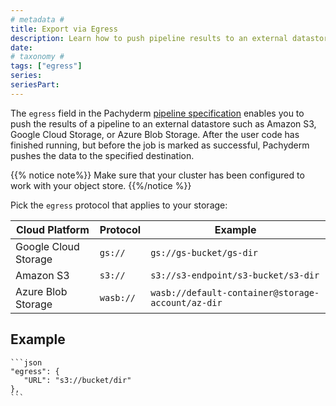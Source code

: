```yaml
---
# metadata # 
title: Export via Egress
description: Learn how to push pipeline results to an external datastore using the egress pipeline spec attribute.
date: 
# taxonomy #
tags: ["egress"]
series:
seriesPart:
---
```


The `egress` field in the Pachyderm [pipeline specification](../../../../reference/pipeline-spec)
enables you to push the results of a pipeline to an external datastore such as Amazon S3, Google Cloud Storage, or Azure Blob Storage. After the user code has finished running, but before the job is marked as successful, Pachyderm pushes the data to the specified destination.

{{% notice note%}}
Make sure that your cluster has been configured to work with your object store.
{{%/notice %}}

Pick the `egress` protocol that applies to your storage:

| Cloud Platform | Protocol | Example |
| -------------- | -------- | ----------- |
| Google Cloud Storage | `gs://` | `gs://gs-bucket/gs-dir` |
| Amazon S3 | `s3://` |  `s3://s3-endpoint/s3-bucket/s3-dir` |
| Azure Blob Storage | `wasb://` | `wasb://default-container@storage-account/az-dir` |

## Example 

    ```json
    "egress": {
       "URL": "s3://bucket/dir"
    },
    ```
